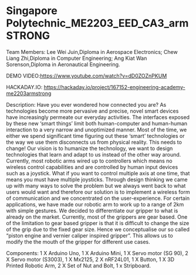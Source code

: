 # Singapore Polytechnic_ME2203_EED_CA3_armSTRONG

Team Members: Lee Wei Juin,Diploma in Aerospace Electronics; Chew Liang Zhi,Diploma in Computer Engineering; Ang Kiat Wan Sorenson,Diploma in Aeronautical Engineering.

DEMO VIDEO:https://www.youtube.com/watch?v=dD0ZOZnPKUM

HACKADAY.IO: https://hackaday.io/project/167152-engineering-academy-me2203armstrong

Description: Have you ever wondered how connected you are? As technologies become more pervasive and precise, novel smart devices have increasingly permeate our everyday activities. The interfaces exposed by these new ‘smart things’ limit both human-computer and human-human interaction to a very narrow and unoptimized manner. Most of the time, we either we spend significant time figuring out these ‘smart’ technologies or the way we use them disconnects us from physical reality. This needs to change! Our vision is to humanize the technology, we want to design technologies that learn and adapt to us instead of the other way around. Currently, most robotic arms wired up to controllers which means no wireless control capabilities and are controlled by human input devices such as a joystick. What if you want to control multiple axis at one time, that means you must have multiple joysticks. Through design thinking we came up with many ways to solve the problem but we always went back to what users would want and therefore our solution is to implement a wireless form of communication and we concentrated on the user-experience. For certain applications, we have made our robotic arm to work up to a range of 2km with simple gestures. We decided to differentiate our gripper to what is already on the market. Currently, most of the grippers are gear based. One of the limitation to gear based gripper is that it is difficult to change the size of the grip due to the fixed gear size. Hence we conceptualise our so called “piston engine and vernier caliper inspired gripper”. This allows us to modify the the mouth of the gripper for different use cases.

Components: 1 X Arduino Uno, 1 X Arduino Mini, 1 X Servo motor (SG 90), 2 X Servo motor (S3003), 1 X Mx2125, 2 X nRF24L01, 1 X Button, 1 X 3D Printed Robotic Arm, 2 X Set of Nut and Bolt, 1 x Stripboard.

